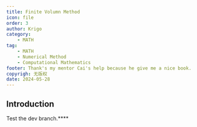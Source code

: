 ```yaml
---
title: Finite Volumn Method
icon: file
order: 3
author: Krigo
category:
    - MATH
tag: 
    - MATH
    - Numerical Method
    - Computational Mathematics
footer: Thank's my mentor Cai's help because he give me a nice book.
copyrigh: 无版权
date: 2024-05-28
---
```


## Introduction

Test the dev branch.****
